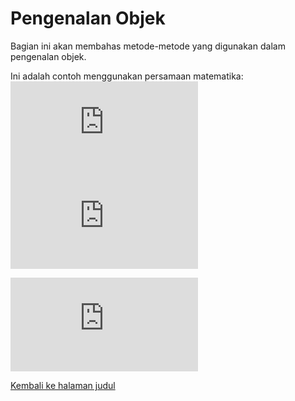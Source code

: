 # Pengenalan Objek

Bagian ini akan membahas metode-metode yang digunakan dalam pengenalan objek.

Ini adalah contoh menggunakan persamaan matematika:
![rumus pertama](http://latex.codecogs.com/gif.latex?%5Cmu)
![rumus kedua](http://latex.codecogs.com/gif.latex?%5Cfrac%7Ba_2%7D%7Bb%5E2%7D)

![equation](http://latex.codecogs.com/gif.latex?p(t)%20=%203%20%5Ctimes%2010%5E%7B-9%7D%20t%5E2(100-t)%5E2,%20%200%20%5Cle%20t%20%5Cle%20100%20~%5Ctext%7Byears%7D%20)


[Kembali ke halaman judul](README.md)
